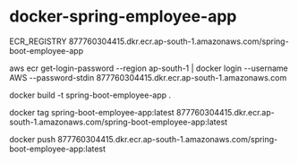 # docker-spring-employee-app

ECR_REGISTRY
877760304415.dkr.ecr.ap-south-1.amazonaws.com/spring-boot-employee-app

aws ecr get-login-password --region ap-south-1 | docker login --username AWS --password-stdin 877760304415.dkr.ecr.ap-south-1.amazonaws.com

docker build -t spring-boot-employee-app .

docker tag spring-boot-employee-app:latest 877760304415.dkr.ecr.ap-south-1.amazonaws.com/spring-boot-employee-app:latest

docker push 877760304415.dkr.ecr.ap-south-1.amazonaws.com/spring-boot-employee-app:latest
